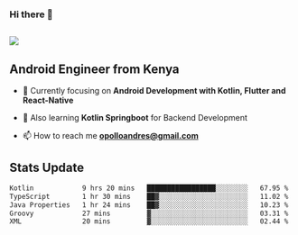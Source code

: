 ### Hi there 👋
<h2 align="left"><img src="https://readme-typing-svg.herokuapp.com?color='blue'&lines=I'm+Andrew+Opollo😊;Welcome+to+my+Github😜"> </h2>

## Android Engineer from Kenya


- 🌱 Currently focusing on **Android Development with Kotlin, Flutter and React-Native**

- 🔭 Also learning **Kotlin Springboot** for Backend Development

- 📫 How to reach me **opolloandres@gmail.com**


## Stats Update
<!--START_SECTION:waka-->

```txt
Kotlin            9 hrs 20 mins   █████████████████░░░░░░░░   67.95 %
TypeScript        1 hr 30 mins    ██▓░░░░░░░░░░░░░░░░░░░░░░   11.02 %
Java Properties   1 hr 24 mins    ██▓░░░░░░░░░░░░░░░░░░░░░░   10.23 %
Groovy            27 mins         ▓░░░░░░░░░░░░░░░░░░░░░░░░   03.31 %
XML               20 mins         ▓░░░░░░░░░░░░░░░░░░░░░░░░   02.44 %
```

<!--END_SECTION:waka-->


